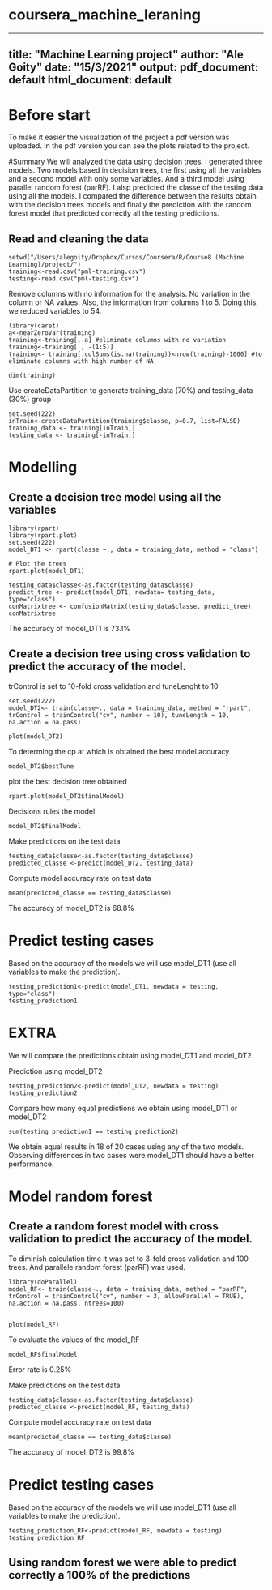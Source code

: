 # coursera_machine_leraning
---
title: "Machine Learning project"
author: "Ale Goity"
date: "15/3/2021"
output:
  pdf_document: default
  html_document: default
---
# Before start  

To make it easier the visualization of the project a pdf version was uploaded. In the pdf version you can see the plots related to the project.



#Summary
We will analyzed the data using decision trees. I generated three models. Two models based in  decision trees, the first using all the variables and a second model with only some variables. And a third model using parallel random forest (parRF).
I alsp predicted the classe of the testing data using all the models. I compared the difference between the results obtain with the decision trees models and finally the prediction with the random forest model that predicted correctly all the testing predictions.

## Read and cleaning the data

```{r}
setwd("/Users/alegoity/Dropbox/Cursos/Coursera/R/Course8 (Machine Learning)/project/")
training<-read.csv("pml-training.csv")
testing<-read.csv("pml-testing.csv")
```


Remove columns with no information for the analysis. No variation in the column or NA values. Also, the information from columns 1 to 5. Doing this, we reduced variables to 54.
```{r}
library(caret)
a<-nearZeroVar(training)
training<-training[,-a] #eliminate columns with no variation
training<-training[ , -(1:5)]
training<- training[,colSums(is.na(training))<nrow(training)-1000] #to eliminate columns with high number of NA

dim(training)

```

Use createDataPartition to generate training_data (70%) and testing_data (30%) group

```{r}
set.seed(222)
inTrain<-createDataPartition(training$classe, p=0.7, list=FALSE)
training_data <- training[inTrain,]
testing_data <- training[-inTrain,]
```

# Modelling

## Create a decision tree model using all the variables
```{r fig.height=10, fig.width=10}
library(rpart)
library(rpart.plot)
set.seed(222)
model_DT1 <- rpart(classe ~., data = training_data, method = "class")

# Plot the trees
rpart.plot(model_DT1)

```

```{r}
testing_data$classe<-as.factor(testing_data$classe)
predict_tree <- predict(model_DT1, newdata= testing_data, type="class")
conMatrixtree <- confusionMatrix(testing_data$classe, predict_tree)
conMatrixtree
```

The accuracy of model_DT1 is 73.1%




## Create a decision tree using cross validation to predict the accuracy of the model.
trControl is set to 10-fold cross validation and tuneLenght to 10
```{r}
set.seed(222)
model_DT2<- train(classe~., data = training_data, method = "rpart", trControl = trainControl("cv", number = 10), tuneLength = 10, na.action = na.pass)

plot(model_DT2)
```
To determing the cp at which is obtained the best model accuracy 
```{r}
model_DT2$bestTune
```
plot the best decision tree obtained

```{r fig.height=10, fig.width=10}
rpart.plot(model_DT2$finalModel)

```

Decisions rules the model
```{r}
model_DT2$finalModel
```

Make predictions on the test data
```{r}
testing_data$classe<-as.factor(testing_data$classe)
predicted_classe <-predict(model_DT2, testing_data)
```


Compute model accuracy rate on test data
```{r}
mean(predicted_classe == testing_data$classe)
```

The accuracy of model_DT2 is 68.8%

# Predict testing cases
Based on the accuracy of the models we will use model_DT1 (use all variables to make the prediction).

```{r}
testing_prediction1<-predict(model_DT1, newdata = testing, type="class")
testing_prediction1
```


# EXTRA
We will compare the predictions obtain using model_DT1 and model_DT2.

Prediction using model_DT2
```{r}
testing_prediction2<-predict(model_DT2, newdata = testing)
testing_prediction2
```

Compare how many equal predictions we obtain using model_DT1 or model_DT2
```{r}
sum(testing_prediction1 == testing_prediction2) 
```

We obtain equal results in 18 of 20 cases using any of the two models. Observing differences in two cases were model_DT1 should have a better performance.

# Model random forest

## Create a random forest model with cross validation to predict the accuracy of the model.
To diminish calculation time it was set to 3-fold cross validation and 100 trees. And parallele random forest (parRF) was used. 

```{r}
library(doParallel)
model_RF<- train(classe~., data = training_data, method = "parRF",  trControl = trainControl("cv", number = 3, allowParallel = TRUE), na.action = na.pass, ntrees=100)


plot(model_RF) 
```

To evaluate the values of the model_RF

```{r}
model_RF$finalModel
```
Error rate is 0.25%

Make predictions on the test data
```{r}
testing_data$classe<-as.factor(testing_data$classe)
predicted_classe <-predict(model_RF, testing_data)

```

Compute model accuracy rate on test data
```{r}
mean(predicted_classe == testing_data$classe)
```

The accuracy of model_DT2 is 99.8%

# Predict testing cases
Based on the accuracy of the models we will use model_DT1 (use all variables to make the prediction).

```{r}
testing_prediction_RF<-predict(model_RF, newdata = testing)
testing_prediction_RF
```

## Using random forest we were able to predict correctly a 100% of the predictions
